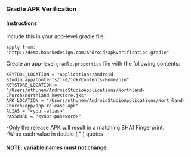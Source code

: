 ### Gradle APK Verification

#### Instructions

Include this in your app-level gradle file:
```
apply from: "http://demo.hanekedesign.com/Android/apkverification.gradle"
```

Create an app-level ```gradle.properties``` file with the following contents:
```
KEYTOOL_LOCATION = "Applications/Android Studio.app/Contents/jre/jdk/Contents/Home/bin"
KEYSTORE_LOCATION = "/Users/nthunem/AndroidStudioApplications/Northland-Church/northland_keystore.jks"
APK_LOCATION = "/Users/nthunem/AndroidStudioApplications/Northland-Church/app/app-release.apk"
ALIAS = "<your-alias>"
PASSWORD = "<your-password>"
```

-Only the release APK will result in a matching SHA1 Fingerprint.  
-Wrap each value in double ( " ) quotes

#### NOTE: variable names must not change.
